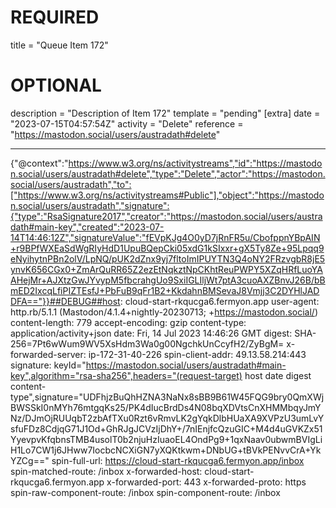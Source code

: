 
# REQUIRED
title = "Queue Item 172"
# OPTIONAL
description = "Description of Item 172"
template = "pending"
[extra]
date = "2023-07-15T04:57:54Z"
activity = "Delete"
reference = "https://mastodon.social/users/austradath#delete"

---
{"@context":"https://www.w3.org/ns/activitystreams","id":"https://mastodon.social/users/austradath#delete","type":"Delete","actor":"https://mastodon.social/users/austradath","to":["https://www.w3.org/ns/activitystreams#Public"],"object":"https://mastodon.social/users/austradath","signature":{"type":"RsaSignature2017","creator":"https://mastodon.social/users/austradath#main-key","created":"2023-07-14T14:46:12Z","signatureValue":"fEVpKJg4O0yD7jRnFR5u/CbofppnYBpAIN+r9BPfWXEaSdWgRIyHdD1UpuBQepCki05xdG1kSIxxr+gX5Ty8Ze+95Lpqq9eNyihytnPBn2olV/LpNQ/pUK2dZnx9yj7fltoImIPUYTN3Q4oNY2FRzvgbR8jE5ynvK656CGx0+ZmArQuRR65Z2ezEtNqkztNpCKhtReuPWPY5XZqHRfLuoYAAHejMr+AJXtzGwJYvypM5fbcrahgUo9SxiIGLIljWt7ptA3cuoAXZBnvJ26B/bBmED2IxcqLfiPIZTEsfJ+PbFuB9qFr1B2+KkdahnBMSevaJ8Vmjj3C2DYHlJADDFA=="}}##DEBUG##host: cloud-start-rkqucga6.fermyon.app
user-agent: http.rb/5.1.1 (Mastodon/4.1.4+nightly-20230713; +https://mastodon.social/)
content-length: 779
accept-encoding: gzip
content-type: application/activity+json
date: Fri, 14 Jul 2023 14:46:26 GMT
digest: SHA-256=7Pt6wWum9WV5XsHdm3Wa0g00NgchkUnCcyfH2/ZyBgM=
x-forwarded-server: ip-172-31-40-226
spin-client-addr: 49.13.58.214:443
signature: keyId="https://mastodon.social/users/austradath#main-key",algorithm="rsa-sha256",headers="(request-target) host date digest content-type",signature="UDFhjzBuQhHZNA3NaNx8sBB9B61W45FQG9bry0QmXWjBWSSkI0nMYh76mtgqKs25/PK4dIucBrdDs4N08bqXDVtsCnXHMMbqyJmYNz/DJmOjRUUqbT2zbAfTXu0Rzt6vRmvLK2gYqkDlbHUaXA9XVPzU3umLvYsfuFDz8CdjqG71J1Od+GhRJgJCVzIjDhY+/7nIEnjfcQzuGIC+M4d4uGVKZx51YyevpvKfqbnsTMB4usolT0b2njuHzIuaoEL4OndPg9+1qxNaav0ubwmBVIgLiH1Lo7CW1j6JHww7IocbcNCXiGN7yXQKtkwm+DNbUG+tBVkPENvvCrA+YkYZCg=="
spin-full-url: https://cloud-start-rkqucga6.fermyon.app/inbox
spin-matched-route: /inbox
x-forwarded-host: cloud-start-rkqucga6.fermyon.app
x-forwarded-port: 443
x-forwarded-proto: https
spin-raw-component-route: /inbox
spin-component-route: /inbox

